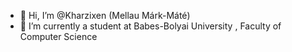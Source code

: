 - 👋 Hi, I’m @Kharzixen (Mellau Márk-Máté)
- 🌱 I’m currently a student at Babes-Bolyai University , Faculty of Computer Science
<!---
Kharzixen/Kharzixen is a ✨ special ✨ repository because its `README.md` (this file) appears on your GitHub profile.
You can click the Preview link to take a look at your changes.
--->
